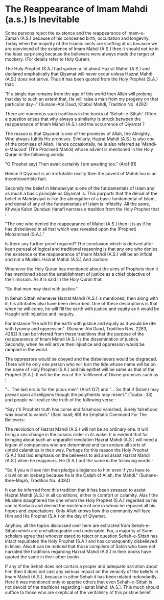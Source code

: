 The Reappearance of Imam Mahdi (a.s.) Is Inevitable
===================================================

Some persons reject the existence and the reappearance of Imam-e- Zaman
(A.S.) because of his concealed birth, occultation and longevity. Today
when the majority of the Islamic sects are scoffing at us because we are
convinced of the existence of Imam Mahdi (A.S.) then it should not be in
the least surprising because the believers were always made the target
of mockery. (For details refer to Holy Quran).

The Holy Prophet (S.A.) had spoken a lot about Hazrat Mahdi (A.S.) and
declared emphatically that Qiyamat will never occur unless Hazrat Mahdi
(A.S.) does not arrive. Thus it has been quoted from the Holy Prophet
(S.A.) that:

"If a single day remains from the age of this world then Allah will
prolong that day to such an extent that, He will raise a man from my
progeny on that particular day-." (Sunane-Abi Daud, Kitabul Mahdi,
Tradition No. 4282)

There are numerous such traditions in the books of 'Sehah-e-Sittah'.
Often a question arises that why always a similarity is struck between
the reappearance of Imam Mahdi (A.S.) and the occurrence of Qiyamat ?

The reason is that Qiyamat is one of the promises of Allah, the
Almighty, Who always fulfills His promises. Similarly, Hazrat Mahdi
(A.S.) is also one of the promises of Allah. Hence occasionally, he is
also referred as 'Mahdi-e-Mauood' (The Promised Mahdi) whose advent is
mentioned in the Holy Quran in the following words:

"O Prophet say) Then await certainly I am awaiting too." (Araf:81)

Hence if Qiyamat is an irrefutable reality then the advent of Mahdi too
is an incontrovertible fact.

Secondly the belief in Mahdaviyat is one of the fundamentals of Islam
and as much a basic principle as Qiyamat is. This purports that the
denial of the belief in Mahdaviyat is like the abnegation of a basic
fundamental of Islam, and denial of any of the fundamentals of Islam is
infidelity. All the same, Khwaja Kalan Qunduzi Hanafi narrates a
tradition from the Holy Prophet that :

"The one who denied the reappearance of Mahdi (A.S.) then it is as if
he has disbelieved in all that which was revealed upon the (Prophet)
Mohammad (S.A.)."

Is there any further proof required? The conclusion which is derived
after keen perusal of logical and traditional reasoning is that any one
who denies the existence or the reappearance of Imam Mahdi (A.S.) will
be an infidel and not a Muslim. Hazrat Mahdi (A.S.) And Justice:

Whenever the Holy Quran has mentioned about the aims of Prophets then
it has mentioned about the establishment of justice as a chief objective
of their mission. As it is said in the Holy Quran that:

"So that man may deal with justice."

In Sehah Sittah whenever Hazrat Mahdi (A.S.) is mentioned, then along
with it, his attributes also have been described. One of these
descriptions is that when he will come, he will fill the earth with
justice and equity as it would be fraught with injustice and inequity.

For instance "He will fill the earth with justice and equity as it
would be rife with tyranny and oppression". (Sunane-Abi Daud, Tradition
Nos. 2283, 4282) It can be inferred from these traditions that the
purpose of the reappearance of Imam Mahdi (A.S.) is the dissemination of
justice. Secondly, when he will arrive then injustice and oppression
would be rampant in the world.

The oppressors would be obeyed and the disbelievers would be disgraced.
There will he only one person who will turn the tide whose name will be
on the name of Holy Prophet (S.A.) and his epithet will be same as that
of the Prophet (S.A.). It will be the era of the fulfillment of Divine
promises such as :

"... The last era is for the pious men" (Araf:127) and "... So that if
(Islam) may prevail upon all religions though the polytheists may
resent." (Tauba : 33) and people will realize the truth of the following
verse :

"Say ('0 Prophet) truth has come and falsehood vanished, Surely
falsehood was bound to vanish." (Bani Israil; 80) An Emphatic Command
For The Believers:

The revolution of Hazrat Mahdi (A.S.) will not be an ordinary one. It
will bring a sea change in the cosmic order in its wake. It is evident
that for bringing about such an unparallel revolution Hazrat Mahdi (A.S
) will need a legion of companions who are determined and can endure all
sorts of untold calamities in their way. Perhaps for this reason the
Holy Prophet (S.A.) had laid emphasis on the believers to aid and assist
Hazrat Mahdi (A.S.) when he reappears. He (S.A.) put the same in the
following words:-

"So if you will see him then pledge allegiance to him even if you have
to crawl on an iceberg because he is the Caliph of Allah, the Mahdi."
(Sunane-lbne-Majah, Tradition No. 4084)

It can be inferred from this tradition that it has been stressed to
assist Hazrat Mahdi (A.S.) in all conditions, either in comfort or
calamity. Alas ! the Muslims slaughtered the one whom the Holy Prophet
(S.A.) regarded as his son in Karbala and denied the existence of one in
whom he reposed all his hopes and expectations. Only Allah knows how
this community will face Him and His Prophet (S.A.) on the day of
Qiyamat.

Anyhow, all the topics discussed over here are extracted from
Sehah-e-Sittah which are unchallengeable and undeniable. For, a majority
of Sunni scholars agree that whoever dared to reject or question
Sehah-e-Sittah has intact repudiated the Holy Prophet (S.A.) and has
consequently disbelieved in Islam. Also it can be noticed that those
compilers of Sahih who have not narrated the traditions regarding Hazrat
Mahdi (A.S.) in their books have quoted the same in their other books.

If any of the Sehah does not contain a proper and adequate narration
about him then it does not cast any serious impact on the veracity of
the beliefs in Imam Mahdi (A.S.), because in other Sehah it has been
related redundantly. Here it was mentioned only to apprise others that
even Sehah-e-Sittah is not devoid of the traditions regarding Hazrat
Mahdi (A.S.). This much should suffice to those who are skeptical of the
veritahility of this pristine belief.


